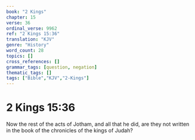 ```yaml
---
book: "2 Kings"
chapter: 15
verse: 36
ordinal_verse: 9962
ref: "2 Kings 15:36"
translation: "KJV"
genre: "History"
word_count: 28
topics: []
cross_references: []
grammar_tags: [question, negation]
thematic_tags: []
tags: ["Bible","KJV","2-Kings"]
---
```


# 2 Kings 15:36

Now the rest of the acts of Jotham, and all that he did, are they not written in the book of the chronicles of the kings of Judah?

